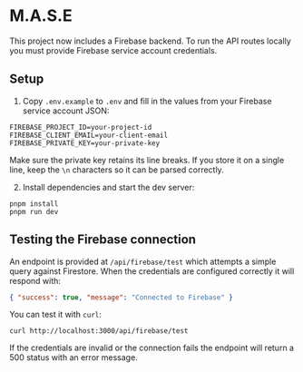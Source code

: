 # M.A.S.E

This project now includes a Firebase backend. To run the API routes locally you must provide Firebase service account credentials.

## Setup

1. Copy `.env.example` to `.env` and fill in the values from your Firebase service account JSON:

```
FIREBASE_PROJECT_ID=your-project-id
FIREBASE_CLIENT_EMAIL=your-client-email
FIREBASE_PRIVATE_KEY=your-private-key
```

Make sure the private key retains its line breaks. If you store it on a single line, keep the `\n` characters so it can be parsed correctly.

2. Install dependencies and start the dev server:

```
pnpm install
pnpm run dev
```

## Testing the Firebase connection

An endpoint is provided at `/api/firebase/test` which attempts a simple query against Firestore. When the credentials are configured correctly it will respond with:

```json
{ "success": true, "message": "Connected to Firebase" }
```

You can test it with `curl`:

```
curl http://localhost:3000/api/firebase/test
```

If the credentials are invalid or the connection fails the endpoint will return a 500 status with an error message.

